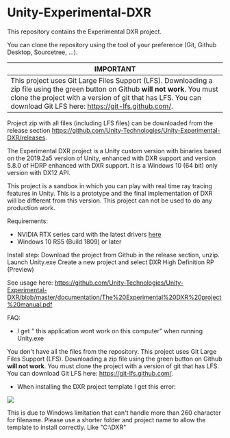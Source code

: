 # Unity-Experimental-DXR

This repository contains the Experimental DXR project.

You can clone the repository using the tool of your preference (Git, Github Desktop, Sourcetree, ...). 

  | IMPORTANT                                                    |
  | ------------------------------------------------------------ |
  | This project uses Git Large Files Support (LFS). Downloading a zip file using the green button on Github **will not work**. You must clone the project with a version of git that has LFS. You can download Git LFS here: <https://git-lfs.github.com/>. |

Project zip with all files (including LFS files) can be downloaded from the release section https://github.com/Unity-Technologies/Unity-Experimental-DXR/releases.

The Experimental DXR project is a Unity custom version with binaries based on the 2019.2a5 version of Unity, enhanced with DXR support and version 5.8.0 of HDRP enhanced with DXR support. It is a Windows 10 (64 bit) only version with DX12 API.

This project is a sandbox in which you can  play with real time ray tracing features in Unity. This is a prototype and the final implementation of DXR will be different from this version. This project can not be used to do any production work.

Requirements:
- NVIDIA RTX series card with the latest drivers [here](https://www.nvidia.com/Download/index.aspx?lang=com)
- Windows 10 RS5 (Build 1809) or later


Install step:
Download the project from Github in the release section, unzip.
Launch Unity.exe
Create a new project and select DXR High Definition RP (Preview)

See usage here: https://github.com/Unity-Technologies/Unity-Experimental-DXR/blob/master/documentation/The%20Experimental%20DXR%20project%20manual.pdf

FAQ:
- I get " this application wont work on this computer" when running Unity.exe

You don't have all the files from the repository. This project uses Git Large Files Support (LFS). Downloading a zip file using the green button on Github **will not work**. You must clone the project with a version of git that has LFS. You can download Git LFS here: <https://git-lfs.github.com/>. 

- When installing the DXR project template I get this error:

<img src = "https://github.com/Unity-Technologies/FontainebleauDemo/blob/master/Documentation/Images/Error0.PNG" >

This is due to Windows limitation that can't handle more than 260 character for filename. 
Please use a shorter folder and project name to allow the template to install correctly. Like "C:\DXR"
